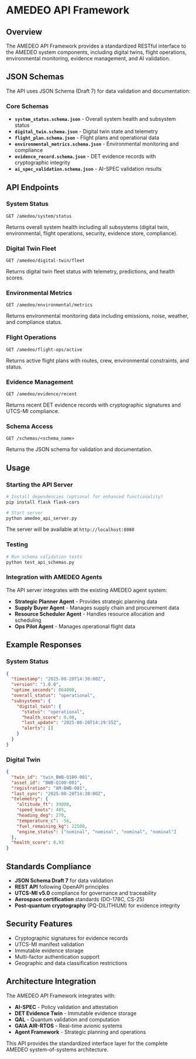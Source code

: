 # AMEDEO API Framework

## Overview

The AMEDEO API Framework provides a standardized RESTful interface to the AMEDEO system components, including digital twins, flight operations, environmental monitoring, evidence management, and AI validation.

## JSON Schemas

The API uses JSON Schema (Draft 7) for data validation and documentation:

### Core Schemas

- **`system_status.schema.json`** - Overall system health and subsystem status
- **`digital_twin.schema.json`** - Digital twin state and telemetry
- **`flight_plan.schema.json`** - Flight plans and operational data
- **`environmental_metrics.schema.json`** - Environmental monitoring and compliance
- **`evidence_record.schema.json`** - DET evidence records with cryptographic integrity
- **`ai_spec_validation.schema.json`** - AI-SPEC validation results

## API Endpoints

### System Status
```
GET /amedeo/system/status
```
Returns overall system health including all subsystems (digital twin, environmental, flight operations, security, evidence store, compliance).

### Digital Twin Fleet
```
GET /amedeo/digital-twin/fleet
```
Returns digital twin fleet status with telemetry, predictions, and health scores.

### Environmental Metrics
```
GET /amedeo/environmental/metrics
```
Returns environmental monitoring data including emissions, noise, weather, and compliance status.

### Flight Operations
```
GET /amedeo/flight-ops/active
```
Returns active flight plans with routes, crew, environmental constraints, and status.

### Evidence Management
```
GET /amedeo/evidence/recent
```
Returns recent DET evidence records with cryptographic signatures and UTCS-MI compliance.

### Schema Access
```
GET /schemas/<schema_name>
```
Returns the JSON schema for validation and documentation.

## Usage

### Starting the API Server

```bash
# Install dependencies (optional for enhanced functionality)
pip install flask flask-cors

# Start server
python amedeo_api_server.py
```

The server will be available at `http://localhost:8080`

### Testing

```bash
# Run schema validation tests
python test_api_schemas.py
```

### Integration with AMEDEO Agents

The API server integrates with the existing AMEDEO agent system:

- **Strategic Planner Agent** - Provides strategic planning data
- **Supply Buyer Agent** - Manages supply chain and procurement data  
- **Resource Scheduler Agent** - Handles resource allocation and scheduling
- **Ops Pilot Agent** - Manages operational flight data

## Example Responses

### System Status
```json
{
  "timestamp": "2025-08-20T14:30:00Z",
  "version": "1.0.0",
  "uptime_seconds": 864000,
  "overall_status": "operational",
  "subsystems": {
    "digital_twin": {
      "status": "operational",
      "health_score": 0.98,
      "last_update": "2025-08-20T14:29:55Z",
      "alerts": []
    }
  }
}
```

### Digital Twin
```json
{
  "twin_id": "twin_BWB-Q100-001",
  "asset_id": "BWB-Q100-001",
  "registration": "AM-BWB-001",
  "last_sync": "2025-08-20T14:30:00Z",
  "telemetry": {
    "altitude_ft": 39000,
    "speed_knots": 485,
    "heading_deg": 270,
    "temperature_c": -56,
    "fuel_remaining_kg": 22500,
    "engine_status": ["nominal", "nominal", "nominal", "nominal"]
  },
  "health_score": 0.93
}
```

## Standards Compliance

- **JSON Schema Draft 7** for data validation
- **REST API** following OpenAPI principles
- **UTCS-MI v5.0** compliance for governance and traceability
- **Aerospace certification** standards (DO-178C, CS-25)
- **Post-quantum cryptography** (PQ-DILITHIUM) for evidence integrity

## Security Features

- Cryptographic signatures for evidence records
- UTCS-MI manifest validation
- Immutable evidence storage
- Multi-factor authentication support
- Geographic and data classification restrictions

## Architecture Integration

The AMEDEO API Framework integrates with:

- **AI-SPEC** - Policy validation and attestation
- **DET Evidence Twin** - Immutable evidence storage
- **QAL** - Quantum validation and computation
- **GAIA AIR-RTOS** - Real-time avionic systems
- **Agent Framework** - Strategic planning and operations

This API provides the standardized interface layer for the complete AMEDEO system-of-systems architecture.